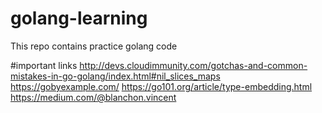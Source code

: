 # golang-learning
This repo contains practice golang code

#important links
http://devs.cloudimmunity.com/gotchas-and-common-mistakes-in-go-golang/index.html#nil_slices_maps
https://gobyexample.com/
https://go101.org/article/type-embedding.html
https://medium.com/@blanchon.vincent
